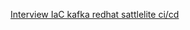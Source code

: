[Interview IaC kafka redhat sattlelite ci/cd](https://www.redhat.com/en/blog/modern-continuous-integration-continuous-delivery-ci-cd-pipeline-for-traditional-provisioning-your-questions-answered-part-2)
